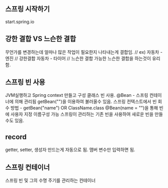 ## 스프링 시작하기
start.spring.io

## 강한 결합 VS 느슨한 결합
무언가를 변경하는데 얼마나 많은 작업이 필요한지 나타내는게 결합임. // ex) 자동차 - 엔진 // 강한결합 자동차 - 타이어 // 느슨한 결합
가능한 느슨한 결합을 하는것이 유리함.

## 스프링 빈 사용
JVM실행하고 Spring context 만들고 구성 클래스 빈 사용.
@Bean - 스프링 컨테이너에 의해 관리됨 getBean("")을 이용하여 불러올수 있음.
스프링 컨텍스트에서 빈 회수 방법 - getBean("name")  OR  ClassName.class
@Bean(name = "")을 통해 빈에 사용자 지정 이름구성 가능
스프링이 관리하는 기존 빈을 사용하여 새로운 빈을 만들수도 있음.

## record
getter, setter, 생성자 만드는게 자동으로 됨. 맴버 변수만 입력하면 됨.

## 스프링 컨테이너
스프링 빈 및 그의 수명 주기를 관리하는 컨테이너
